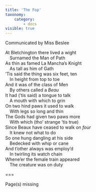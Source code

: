 ```yaml
---
title: 'The Fop'
taxonomy:
    category:
        - docs
visible: true
---
```


<div class="author">Communicated by Miss Beslee</div>

At Bletchington there lived a wight  
&emsp;Surnamed the Man of Path  
As thin as famed La Mancha’s Knight  
&emsp;As tall as him of Gath  
’Tis said the thing was six feet, ten  
&emsp;In height from top to toe  
And it was of the class of Men  
&emsp;By others called a *Beau*  
It had (’tis said) a tongue to talk  
&emsp;A mouth with which to grin  
On two hind paws it used to walk  
&emsp;With legs so long and thin  
The Gods had given two paws more  
&emsp;With which (tho’ strange ’tis true)  
Since Beaux have ceased to walk on *four*  
&emsp;It knew not what to do  
So one hung dangling at his side  
&emsp;Bedecked with whip or cane  
And t’other always was employ’d  
&emsp;In twirling its watch chain  
Whene’er the female train appeared  
&emsp;The creature was on duty  

===

<span class="red">Page(s) missing</span>